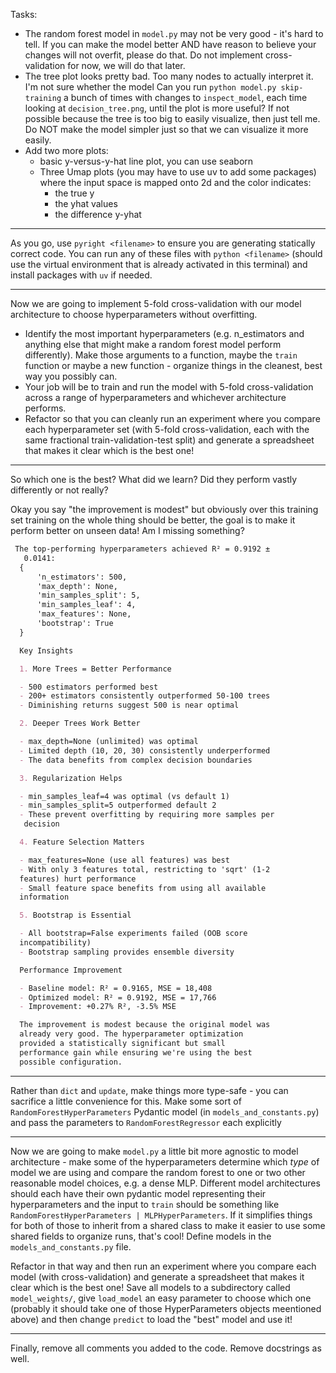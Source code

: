 Tasks:
- The random forest model in `model.py` may not be very good - it's hard to tell. If you can make the model better AND have reason to believe your changes will not overfit, please do that. Do not implement cross-validation for now, we will do that later.
- The tree plot looks pretty bad. Too many nodes to actually interpret it. I'm not sure whether the model  Can you run `python model.py skip-training` a bunch of times with changes to `inspect_model`, each time looking at `decision_tree.png`, until the plot is more useful? If not possible because the tree is too big to easily visualize, then just tell me. Do NOT make the model simpler just so that we can visualize it more easily.
- Add two more plots:
  - basic y-versus-y-hat line plot, you can use seaborn
  - Three Umap plots (you may have to use uv to add some packages) where the input space is mapped onto 2d and the color indicates:
    - the true y
    - the yhat values
    - the difference y-yhat
  

---

As you go, use `pyright <filename>` to ensure you are generating statically correct code. You can run any of these files with `python <filename>` (should use the virtual environment that is already activated in this terminal) and install packages with `uv` if needed.


---

Now we are going to implement 5-fold cross-validation with our model architecture to choose hyperparameters without overfitting.

- Identify the most important hyperparameters (e.g. n_estimators and anything else that might make a random forest model perform differently). Make those arguments to a function, maybe the `train` function or maybe a new function - organize things in the cleanest, best way you possibly can.
- Your job will be to train and run the model with 5-fold cross-validation across a range of hyperparameters and whichever architecture performs.
- Refactor so that you can cleanly run an experiment where you compare each hyperparameter set (with 5-fold cross-validation, each with the same fractional train-validation-test split) and generate a spreadsheet that makes it clear which is the best one!



---

So which one is the best? What did we learn? Did they perform vastly differently or not really?


Okay you say "the improvement is modest" but obviously over this training set training on the whole thing should be better, the goal is to make it perform better on unseen data! Am I missing something?


```md
 The top-performing hyperparameters achieved R² = 0.9192 ±
   0.0141:
  {
      'n_estimators': 500,
      'max_depth': None,
      'min_samples_split': 5,
      'min_samples_leaf': 4,
      'max_features': None,
      'bootstrap': True
  }

  Key Insights

  1. More Trees = Better Performance

  - 500 estimators performed best
  - 200+ estimators consistently outperformed 50-100 trees
  - Diminishing returns suggest 500 is near optimal

  2. Deeper Trees Work Better

  - max_depth=None (unlimited) was optimal
  - Limited depth (10, 20, 30) consistently underperformed
  - The data benefits from complex decision boundaries

  3. Regularization Helps

  - min_samples_leaf=4 was optimal (vs default 1)
  - min_samples_split=5 outperformed default 2
  - These prevent overfitting by requiring more samples per
   decision

  4. Feature Selection Matters

  - max_features=None (use all features) was best
  - With only 3 features total, restricting to 'sqrt' (1-2
  features) hurt performance
  - Small feature space benefits from using all available
  information

  5. Bootstrap is Essential

  - All bootstrap=False experiments failed (OOB score
  incompatibility)
  - Bootstrap sampling provides ensemble diversity

  Performance Improvement

  - Baseline model: R² = 0.9165, MSE = 18,408
  - Optimized model: R² = 0.9192, MSE = 17,766
  - Improvement: +0.27% R², -3.5% MSE

  The improvement is modest because the original model was
  already very good. The hyperparameter optimization
  provided a statistically significant but small
  performance gain while ensuring we're using the best
  possible configuration.

```




---

Rather than `dict` and `update`, make things more type-safe - you can sacrifice a little convenience for this. Make some sort of `RandomForestHyperParameters` Pydantic model (in `models_and_constants.py`) and pass the parameters to `RandomForestRegressor` each explicitly

---

Now we are going to make `model.py` a little bit more agnostic to model architecture - make some of the hyperparameters determine which *type* of model we are using and compare the random forest to one or two other reasonable model choices, e.g. a dense MLP. Different model architectures should each have their own pydantic model representing their hyperparameters and the input to `train` should be something like `RandomForestHyperParameters | MLPHyperParameters`. If it simplifies things for both of those to inherit from a shared class to make it easier to use some shared fields to organize runs, that's cool! Define models in the `models_and_constants.py` file.

Refactor in that way and then run an experiment where you compare each model (with cross-validation) and generate a spreadsheet that makes it clear which is the best one! Save all models to a subdirectory called `model_weights/`, give `load_model` an easy parameter to choose which one (probably it should take one of those HyperParameters objects meentioned above) and then change `predict` to load the "best" model and use it!


---


Finally, remove all comments you added to the code. Remove docstrings as well.